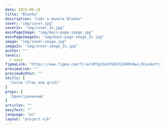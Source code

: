 ```yaml
---
date: 2023-06-10
title: "Blanko"
description: "Сайт о макете Blanko"
cover: "img/cover.jpg"
cover2x: "img/cover_2x.jpg"
mainPageImage: "img/main-page-image.jpg"
mainPageImage2x: "img/main-page-image_2x.jpg"
image: "img/inner-image.jpg"
image2x: "img/inner-image_2x.jpg"
author: ""
levels:
  - easy
figmaLink: "https://www.figma.com/file/nRTqzGdxFS8Fd1IDKRVAwi/Blanko?type=design&node-id=0%3A1&t=5q8IJDd7QH3qAQr7-1"
previewLink: ""
previewAuthor: ""
skills: [
  "Сетки (flex или grid)"
]
props: [
  'Одностраничный'
]
articles: ""
easyText: ""
language: "en"
layout: "project.njk"
---
```

